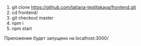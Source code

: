 1. git clone https://github.com/tatiana-teplitskaya/frontend.git 
2. cd frontend/
3. git checkout master
4. npm i
5. npm start

Приложение будет запущено на localhost:3000/
